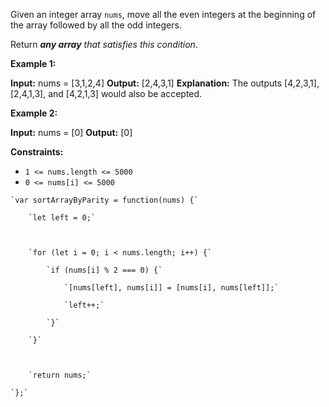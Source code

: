 

Given an integer array `nums`, move all the even integers at the beginning of the array followed by all the odd integers.

Return _**any array** that satisfies this condition_.

**Example 1:**

**Input:** nums = [3,1,2,4]
**Output:** [2,4,3,1]
**Explanation:** The outputs [4,2,3,1], [2,4,1,3], and [4,2,1,3] would also be accepted.

**Example 2:**

**Input:** nums = [0]
**Output:** [0]

**Constraints:**

- `1 <= nums.length <= 5000`
- `0 <= nums[i] <= 5000`



```
`var sortArrayByParity = function(nums) {`

    `let left = 0;`

  

    `for (let i = 0; i < nums.length; i++) {`

        `if (nums[i] % 2 === 0) {`

            `[nums[left], nums[i]] = [nums[i], nums[left]];`

            `left++;`

        `}`

    `}`

  

    `return nums;`    

`};`
```